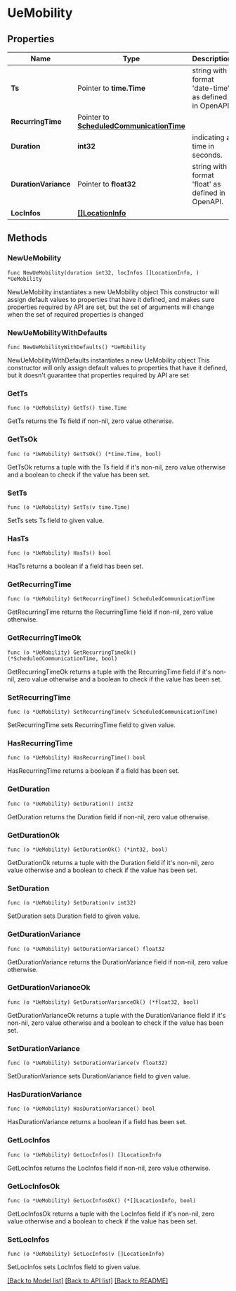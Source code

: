 # UeMobility

## Properties

Name | Type | Description | Notes
------------ | ------------- | ------------- | -------------
**Ts** | Pointer to **time.Time** | string with format &#39;date-time&#39; as defined in OpenAPI. | [optional] 
**RecurringTime** | Pointer to [**ScheduledCommunicationTime**](ScheduledCommunicationTime.md) |  | [optional] 
**Duration** | **int32** | indicating a time in seconds. | 
**DurationVariance** | Pointer to **float32** | string with format &#39;float&#39; as defined in OpenAPI. | [optional] 
**LocInfos** | [**[]LocationInfo**](LocationInfo.md) |  | 

## Methods

### NewUeMobility

`func NewUeMobility(duration int32, locInfos []LocationInfo, ) *UeMobility`

NewUeMobility instantiates a new UeMobility object
This constructor will assign default values to properties that have it defined,
and makes sure properties required by API are set, but the set of arguments
will change when the set of required properties is changed

### NewUeMobilityWithDefaults

`func NewUeMobilityWithDefaults() *UeMobility`

NewUeMobilityWithDefaults instantiates a new UeMobility object
This constructor will only assign default values to properties that have it defined,
but it doesn't guarantee that properties required by API are set

### GetTs

`func (o *UeMobility) GetTs() time.Time`

GetTs returns the Ts field if non-nil, zero value otherwise.

### GetTsOk

`func (o *UeMobility) GetTsOk() (*time.Time, bool)`

GetTsOk returns a tuple with the Ts field if it's non-nil, zero value otherwise
and a boolean to check if the value has been set.

### SetTs

`func (o *UeMobility) SetTs(v time.Time)`

SetTs sets Ts field to given value.

### HasTs

`func (o *UeMobility) HasTs() bool`

HasTs returns a boolean if a field has been set.

### GetRecurringTime

`func (o *UeMobility) GetRecurringTime() ScheduledCommunicationTime`

GetRecurringTime returns the RecurringTime field if non-nil, zero value otherwise.

### GetRecurringTimeOk

`func (o *UeMobility) GetRecurringTimeOk() (*ScheduledCommunicationTime, bool)`

GetRecurringTimeOk returns a tuple with the RecurringTime field if it's non-nil, zero value otherwise
and a boolean to check if the value has been set.

### SetRecurringTime

`func (o *UeMobility) SetRecurringTime(v ScheduledCommunicationTime)`

SetRecurringTime sets RecurringTime field to given value.

### HasRecurringTime

`func (o *UeMobility) HasRecurringTime() bool`

HasRecurringTime returns a boolean if a field has been set.

### GetDuration

`func (o *UeMobility) GetDuration() int32`

GetDuration returns the Duration field if non-nil, zero value otherwise.

### GetDurationOk

`func (o *UeMobility) GetDurationOk() (*int32, bool)`

GetDurationOk returns a tuple with the Duration field if it's non-nil, zero value otherwise
and a boolean to check if the value has been set.

### SetDuration

`func (o *UeMobility) SetDuration(v int32)`

SetDuration sets Duration field to given value.


### GetDurationVariance

`func (o *UeMobility) GetDurationVariance() float32`

GetDurationVariance returns the DurationVariance field if non-nil, zero value otherwise.

### GetDurationVarianceOk

`func (o *UeMobility) GetDurationVarianceOk() (*float32, bool)`

GetDurationVarianceOk returns a tuple with the DurationVariance field if it's non-nil, zero value otherwise
and a boolean to check if the value has been set.

### SetDurationVariance

`func (o *UeMobility) SetDurationVariance(v float32)`

SetDurationVariance sets DurationVariance field to given value.

### HasDurationVariance

`func (o *UeMobility) HasDurationVariance() bool`

HasDurationVariance returns a boolean if a field has been set.

### GetLocInfos

`func (o *UeMobility) GetLocInfos() []LocationInfo`

GetLocInfos returns the LocInfos field if non-nil, zero value otherwise.

### GetLocInfosOk

`func (o *UeMobility) GetLocInfosOk() (*[]LocationInfo, bool)`

GetLocInfosOk returns a tuple with the LocInfos field if it's non-nil, zero value otherwise
and a boolean to check if the value has been set.

### SetLocInfos

`func (o *UeMobility) SetLocInfos(v []LocationInfo)`

SetLocInfos sets LocInfos field to given value.



[[Back to Model list]](../README.md#documentation-for-models) [[Back to API list]](../README.md#documentation-for-api-endpoints) [[Back to README]](../README.md)


